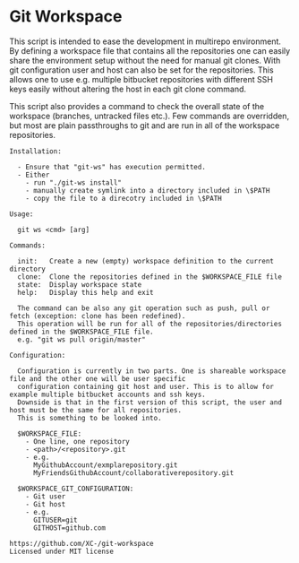 # Git Workspace

This script is intended to ease the development in multirepo environment. By defining a workspace file
that contains all the repositories one can easily share the environment setup without the need for manual
git clones. With git configuration user and host can also be set for the repositories. This allows one
to use e.g. multiple bitbucket repositories with different SSH keys easily without altering the host in
each git clone command.

This script also provides a command to check the overall state of the workspace (branches, untracked files etc.).
Few commands are overridden, but most are plain passthroughs to git and are run in all of the workspace
repositories.

```
Installation:

  - Ensure that "git-ws" has execution permitted.
  - Either
    - run "./git-ws install"
    - manually create symlink into a directory included in \$PATH
    - copy the file to a direcotry included in \$PATH

Usage:

  git ws <cmd> [arg]

Commands:

  init:   Create a new (empty) workspace definition to the current directory
  clone:  Clone the repositories defined in the $WORKSPACE_FILE file
  state:  Display workspace state
  help:   Display this help and exit

  The command can be also any git operation such as push, pull or fetch (exception: clone has been redefined).
  This operation will be run for all of the repositories/directories defined in the $WORKSPACE_FILE file.
  e.g. "git ws pull origin/master"

Configuration:

  Configuration is currently in two parts. One is shareable workspace file and the other one will be user specific
  configuration containing git host and user. This is to allow for example multiple bitbucket accounts and ssh keys.
  Downside is that in the first version of this script, the user and host must be the same for all repositories.
  This is something to be looked into.

  $WORKSPACE_FILE:
    - One line, one repository
    - <path>/<repository>.git
    - e.g.
      MyGithubAccount/exmplarepository.git
      MyFriendsGithubAccount/collaborativerepository.git

  $WORKSPACE_GIT_CONFIGURATION:
    - Git user
    - Git host
    - e.g.
      GITUSER=git
      GITHOST=github.com

https://github.com/XC-/git-workspace
Licensed under MIT license
```